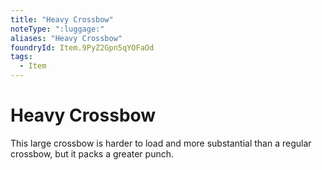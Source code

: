 ```yaml
---
title: "Heavy Crossbow"
noteType: ":luggage:"
aliases: "Heavy Crossbow"
foundryId: Item.9PyZ2Gpn5qYOFaOd
tags:
  - Item
---
```


# Heavy Crossbow

This large crossbow is harder to load and more substantial than a regular crossbow, but it packs a greater punch.
